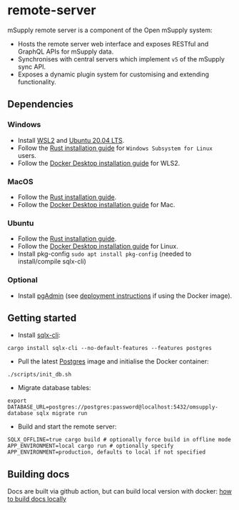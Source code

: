 # remote-server

mSupply remote server is a component of the Open mSupply system:

- Hosts the remote server web interface and exposes RESTful and GraphQL APIs for mSupply data.
- Synchronises with central servers which implement `v5` of the mSupply sync API.
- Exposes a dynamic plugin system for customising and extending functionality.

## Dependencies

### Windows

- Install [WSL2](https://docs.microsoft.com/en-us/windows/wsl/install-win10) and [Ubuntu 20.04 LTS](https://www.microsoft.com/en-nz/p/ubuntu-2004-lts/9n6svws3rx71).
- Follow the [Rust installation guide](https://www.rust-lang.org/tools/install) for `Windows Subsystem for Linux` users.
- Follow the [Docker Desktop installation guide](https://docs.docker.com/docker-for-windows/wsl) for WLS2.

### MacOS

- Follow the [Rust installation guide](https://www.rust-lang.org/tools/install).
- Follow the [Docker Desktop installation guide](https://docs.docker.com/docker-for-mac/install/) for Mac.

### Ubuntu

- Follow the [Rust installation guide](https://www.rust-lang.org/tools/install).
- Follow the [Docker Desktop installation guide](https://docs.docker.com/engine/install/) for Linux.
- Install pkg-config `sudo apt install pkg-config` (needed to install/compile sqlx-cli)

### Optional

- Install [pgAdmin](https://www.pgadmin.org/download/) (see [deployment instructions](https://www.pgadmin.org/docs/pgadmin4/latest/container_deployment.html) if using the Docker image).

## Getting started

- Install [sqlx-cli](https://crates.io/crates/sqlx-cli/0.1.0-beta.1):

```
cargo install sqlx-cli --no-default-features --features postgres
```

- Pull the latest [Postgres]() image and initialise the Docker container:

```
./scripts/init_db.sh
```

- Migrate database tables:

```
export DATABASE_URL=postgres://postgres:password@localhost:5432/omsupply-database sqlx migrate run
```

- Build and start the remote server:

```
SQLX_OFFLINE=true cargo build # optionally force build in offline mode
APP_ENVIRONMENT=local cargo run # optionally specify APP_ENVIRONMENT=production, defaults to local if not specified
```

## Building docs

Docs are built via github action, but can build local version with docker: [how to build docs locally](docker/zola_docs/README.md)
